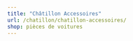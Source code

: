 ```yaml
---
title: "Châtillon Accessoires"
url: /chatillon/chatillon-accessoires/
shop: pièces de voitures
---
```

